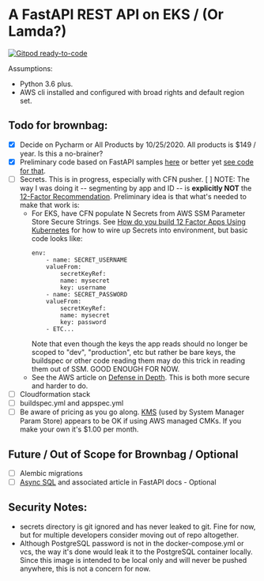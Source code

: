
# A FastAPI REST API on EKS / (Or Lamda?)

[![Gitpod ready-to-code](https://img.shields.io/badge/Gitpod-ready--to--code-blue?logo=gitpod)](https://gitpod.io/#https://github.com/JohnLockwood/brownbag)

Assumptions:  
* Python 3.6 plus.
* AWS cli installed and configured with broad rights and default region set.

## Todo for brownbag:

- [x] Decide on Pycharm or All Products by 10/25/2020.  All products is $149 / year.  Is this a no-brainer?
- [x] Preliminary code based on FastAPI samples [here](https://fastapi.tiangolo.com/tutorial/sql-databases/) or better yet [see code for that](https://github.com/tiangolo/fastapi/tree/master/docs_src/sql_databases).
- [ ] Secrets. This is in progress, especially with CFN pusher.  [ ] NOTE: The way I was doing it -- segmenting by app and ID -- is **explicitly NOT** the [12-Factor Recommendation](https://12factor.net/config).  Preliminary idea is that what's needed to make that work is:
    * For EKS, have CFN populate N Secrets from AWS SSM Parameter Store Secure Strings.  See [How do you build 12 Factor Apps Using Kubernetes](https://www.mirantis.com/blog/how-do-you-build-12-factor-apps-using-kubernetes/) for how to wire up Secrets into environment, but basic code looks like:
        ```
        env:
            - name: SECRET_USERNAME
            valueFrom:
                secretKeyRef:
                name: mysecret
                key: username
            - name: SECRET_PASSWORD
            valueFrom:
                secretKeyRef:
                name: mysecret
                key: password
            - ETC...
        ```
        Note that even though the keys the app reads should no longer be scoped to "dev", "production", etc but rather be bare keys, the buildspec or other code reading them may do this trick in reading them out of SSM.  GOOD ENOUGH FOR NOW.
    * See the AWS article on [Defense in Depth](https://aws.amazon.com/blogs/containers/using-eks-encryption-provider-support-for-defense-in-depth/). This is both more secure and harder to do.
- [ ] Cloudformation stack 
- [ ] buildspec.yml and appspec.yml
- [ ] Be aware of pricing as you go along. [KMS](https://aws.amazon.com/kms/pricing/) (used by System Manager Param Store) appears to be OK if using AWS managed CMKs.  If you make your own it's $1.00 per month.

## Future / Out of Scope for Brownbag / Optional
- [ ] Alembic migrations
- [ ] [Async SQL](https://github.com/tiangolo/fastapi/tree/master/docs_src/async_sql_databases) and associated article in FastAPI docs - Optional

## Security Notes:

* secrets directory is git ignored and has never leaked to git.  Fine for now, but for multiple developers consider moving out of repo altogether.
* Although PostgreSQL password is not in the docker-compose.yml or vcs, the way it's done would leak it to the PostgreSQL container locally.  Since this image is intended to be local only and will never be pushed anywhere, this is not a concern for now.  